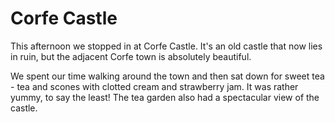 # Corfe Castle


This afternoon we stopped in at Corfe Castle. It's an old castle that now lies in ruin, but the adjacent Corfe town is absolutely beautiful.<!--more-->

We spent our time walking around the town and then sat down for sweet tea - tea and scones with clotted cream and strawberry jam. It was rather yummy, to say the least! The tea garden also had a spectacular view of the castle.

<!-- [photogrid ids="341,339,338,337,336,335,334,333,332" captions="yes" columns="three" fullwidth="yes" ] -->


